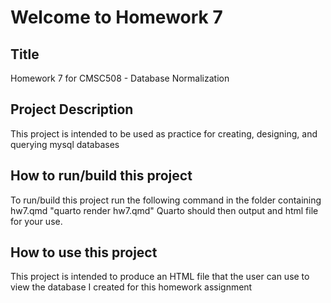# Welcome to Homework 7

## Title
Homework 7 for CMSC508 - Database Normalization

## Project Description
This project is intended to be used as practice for creating, designing, and querying mysql databases

## How to run/build this project
To run/build this project run the following command in the folder containing hw7.qmd
"quarto render hw7.qmd"
Quarto should then output and html file for your use.

## How to use this project
This project is intended to produce an HTML file that the user can use to view the database I created for this homework assignment